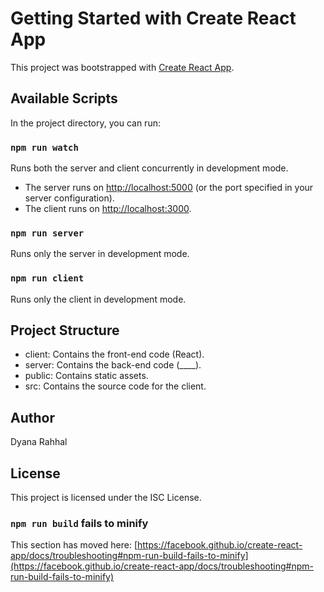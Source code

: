 # Getting Started with Create React App

This project was bootstrapped with [Create React App](https://github.com/facebook/create-react-app).

## Available Scripts

In the project directory, you can run:

### `npm run watch`

Runs both the server and client concurrently in development mode.

- The server runs on [http://localhost:5000](http://localhost:5000) (or the port specified in your server configuration).
- The client runs on [http://localhost:3000](http://localhost:3000).

### `npm run server`

Runs only the server in development mode.

### `npm run client`

Runs only the client in development mode.

## Project Structure

- client: Contains the front-end code (React).
- server: Contains the back-end code (____).
- public: Contains static assets.
- src: Contains the source code for the client.

## Author
Dyana Rahhal

## License
This project is licensed under the ISC License.

### `npm run build` fails to minify

This section has moved here: [https://facebook.github.io/create-react-app/docs/troubleshooting#npm-run-build-fails-to-minify](https://facebook.github.io/create-react-app/docs/troubleshooting#npm-run-build-fails-to-minify)
